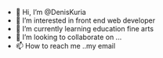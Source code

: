 - 👋 Hi, I’m @DenisKuria
- 👀 I’m interested in front end web developer
- 🌱 I’m currently learning education fine arts
- 💞️ I’m looking to collaborate on ...
- 📫 How to reach me ..my email

<!---
DenisKuria/DenisKuria is a ✨ special ✨ repository because its `README.md` (this file) appears on your GitHub profile.
You can click the Preview link to take a look at your changes.
--->
